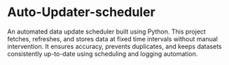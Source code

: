 # Auto-Updater-scheduler
An automated data update scheduler built using Python. This project fetches, refreshes, and stores data at fixed time intervals without manual intervention. It ensures accuracy, prevents duplicates, and keeps datasets consistently up-to-date using scheduling and logging automation.
